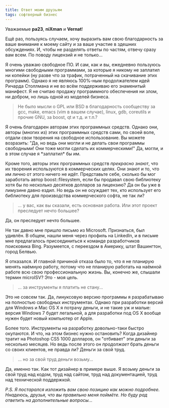 ```yaml
---
title: Ответ моим друзьям
tags: софтверный бизнес
---
```


Уважаемые **pa23**, **niXman** и **Vernat**!

Ещё раз, пользуясь случаем, хочу выразить вам свою благодарность за ваше внимание к моему сайту и за ваше участие в здешних обсуждениях. И, чтобы не разделять ответы по частям, отвечу сразу вам всем. По поводу лицензий и не только...

Я очень уважаю свободное ПО. И сам, как и вы, ежедневно пользуюсь многими свободными программами, за которые я никому не заплатил ни копейки (ну разве что за трафик, потраченный на скачивание этих программ). Однако я не являюсь 100%-ным продолжателем идей Ричарда Столлмана и не во всём поддерживаю его знаменитый манифест. Я не считаю продажу программного обеспечения ни злом, ни добром, но лишь одной из моделей бизнеса.

<blockquote>Не было мысли о GPL или BSD в благодарность сообществу за gcc, make, emacs (vim в вашем случае), linux, gdb, coreutils и прочие GNU, за boost, qt и т.д. и т.п.?</blockquote>
Я очень благодарен авторам этих программных средств. Однако они, авторы (многих из) этих программных средств сами, по своей воле, отдали свои творения на свободное использование. Вы можете возразить: "Да, но ведь они могли и не делать свои программы свободными! Они тоже могли сделать их коммерческими!" Да, могли, и в этом случае я *заплатил* бы им.

Кроме того, авторы этих программных средств *прекрасно знают*, что их творения используются в коммерческих целях. Они знают и то, что им лично от этого ничего не идёт. Представьте себе, сколько бы мог заработать автор boost::filesystem, если бы продавал свою библиотеку хотя бы по несколько десятков долларов за лицензию? Да он бы уже в лимузине давно ездил. Но ведь он не осуждает тех, кто использует его библиотеку для производства коммерческого софта, не так ли?

<blockquote>... у вас, как вы сказали, есть основная работа. Или этот проект преследует нечто большее?</blockquote>
Да, он преследует нечто большее.

Не так давно мне пришло письмо из Microsoft. Признаться, был удивлён. В общем, нашли меня через профиль на LinkedIn, и в письме мне предлагалось присоединиться к команде разработчиков поисковика Bing. Разумеется, с переездом в Америку, штат Вашингтон, город Белвью.

Я отказался. И главной причиной отказа было то, что я не планирую менять наёмную работу, потому что не планирую работать на наёмной работе всю свою профессиональную жизнь. Вы, конечно же, слышали термин microISV? Это - моя цель.

<blockquote>... за инструменты я платить не стану...</blockquote>
Это не совсем так. Да, линуксовую версию программы я разрабатываю на полностью свободных инструментах. Однако при разработки версий для Windows и Mac OS X я потрачу деньги, и не такие уж и малые: версия Windows 7 будет легальной, а для разработки под OS X вообще нужен будет новый компьютер от Apple.

Более того. Инструменты на разработку довольно-таки быстро окупаются. И что, на этом бизнес нужно остановить? Когда дизайнер тратит на Photoshop CS5 1000 долларов, он "отбивает" эти деньги за несколько месяцев. Но ведь после этого он *продолжает* брать деньги со своих клиентов, не правда ли? Деньги за свой труд. 

<blockquote>... но за свой труд деньги возьму...</blockquote>
Да, именно так. Как тот дизайнер в примере выше. Я возьму деньги за свой труд над кодом, труд над сайтом, труд над документацией, труд над технической поддержкой.

*P.S. Я постарался изложить вам свою позицию как можно подробнее. Ннадеюсь, друзья, что вы правильно меня поймёте. Но буду рад ответить на дополнительные вопросы...*
